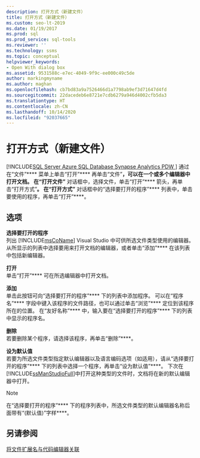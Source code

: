 ```yaml
---
description: 打开方式（新建文件）
title: 打开方式（新建文件）
ms.custom: seo-lt-2019
ms.date: 01/19/2017
ms.prod: sql
ms.prod_service: sql-tools
ms.reviewer: ''
ms.technology: ssms
ms.topic: conceptual
helpviewer_keywords:
- Open With dialog box
ms.assetid: 9531588c-e7ec-4049-9f9c-ee000c49c5de
author: markingmyname
ms.author: maghan
ms.openlocfilehash: cb7bd83a9a7526466d1a7798ab9ef3d71647d4fd
ms.sourcegitcommit: 22dacedeb6e8721e7cdb6279a946d4002cfb5da3
ms.translationtype: HT
ms.contentlocale: zh-CN
ms.lasthandoff: 10/14/2020
ms.locfileid: "92037665"
---
```

# <a name="open-with-new-file"></a>打开方式（新建文件）
[!INCLUDE[SQL Server Azure SQL Database Synapse Analytics PDW ](../../includes/applies-to-version/sql-asdb-asdbmi-asa-pdw.md)]
通过在“文件”**** 菜单上单击“打开”**** 再单击“文件”****，可以在一个或多个编辑器中打开文档。 在“打开文件”**** 对话框中，选择文件，单击“打开”**** 箭头，再单击“打开方式”****。 在“打开方式”**** 对话框中的“选择要打开的程序”**** 列表中，单击要使用的程序，再单击“打开”****。  
  
## <a name="options"></a>选项  
**选择要打开的程序**  
列出 [!INCLUDE[msCoName](../../includes/msconame_md.md)] Visual Studio 中可供所选文件类型使用的编辑器。 从所显示的列表中选择要用来打开文档的编辑器，或者单击“添加”**** 在该列表中包括新编辑器。  
  
**打开**  
单击“打开”**** 可在所选编辑器中打开文档。  
  
**添加**  
单击此按钮可向“选择要打开的程序”**** 下的列表中添加程序。 可以在“程序名”**** 字段中键入该程序的文件路径，也可以通过单击“浏览”**** 定位到该程序所在的位置。 在“友好名称”**** 中，输入要在“选择要打开的程序”**** 下的列表中显示的程序名。  
  
**删除**  
若要删除某个程序，请选择该程序，再单击“删除”****。  
  
**设为默认值**  
若要为所选文件类型指定默认编辑器以及语言编码选项（如适用），请从“选择要打开的程序”**** 下的列表中选择一个程序，再单击“设为默认值”****。 下次在 [!INCLUDE[ssManStudioFull](../../includes/ssmanstudiofull-md.md)]中打开这种类型的文件时，文档将在新的默认编辑器中打开。  
  
> [!NOTE]  
> 在“选择要打开的程序”**** 下的程序列表中，所选文件类型的默认编辑器名称后面带有“(默认值)”字样****。  
  
## <a name="see-also"></a>另请参阅  
[将文件扩展名与代码编辑器关联](../scripting/associate-file-extensions-to-a-code-editor.md)